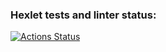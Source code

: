 ### Hexlet tests and linter status:
[![Actions Status](https://github.com/kinsoRick/frontend-project-11/workflows/hexlet-check/badge.svg)](https://github.com/kinsoRick/frontend-project-11/actions)